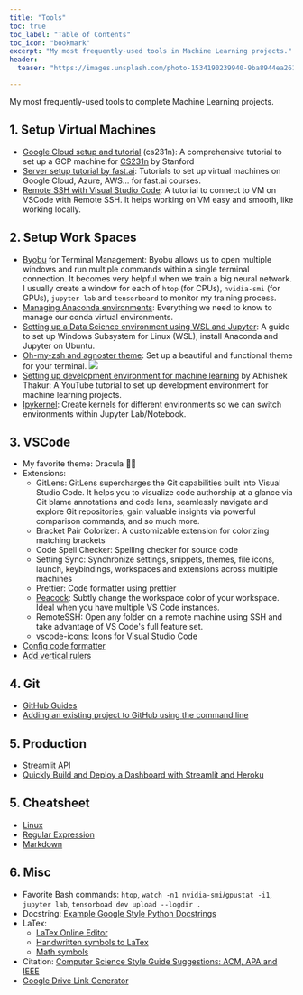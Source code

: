 ```yaml
---
title: "Tools"
toc: true
toc_label: "Table of Contents"
toc_icon: "bookmark"
excerpt: "My most frequently-used tools in Machine Learning projects."
header:
  teaser: "https://images.unsplash.com/photo-1534190239940-9ba8944ea261?ixlib=rb-1.2.1&ixid=eyJhcHBfaWQiOjEyMDd9&auto=format&fit=crop&w=1489&q=80"

---
```

My most frequently-used tools to complete Machine Learning projects.

## 1. Setup Virtual Machines
- [Google Cloud setup and tutorial](https://github.com/cs231n/gcloud/) (cs231n): A comprehensive tutorial to set up a GCP machine for [CS231n](http://cs231n.stanford.edu/) by Stanford 
- [Server setup tutorial by fast.ai](https://course.fast.ai/start_gcp.html): Tutorials to set up virtual machines on Google Cloud, Azure, AWS... for fast.ai courses.
- [Remote SSH with Visual Studio Code](https://code.visualstudio.com/blogs/2019/07/25/remote-ssh): A tutorial to connect to VM on VSCode with Remote SSH. It helps working on VM easy and smooth, like working locally.

## 2. Setup Work Spaces
- [Byobu](https://www.digitalocean.com/community/tutorials/how-to-install-and-use-byobu-for-terminal-management-on-ubuntu-16-04) for Terminal Management: Byobu allows us to open multiple windows and run multiple commands within a single terminal connection. It becomes very helpful when we train a big neural network. I usually create a window for each of `htop` (for CPUs), `nvidia-smi` (for GPUs), `jupyter lab` and `tensorboard` to monitor my training process.
- [Managing Anaconda environments](https://docs.conda.io/projects/conda/en/latest/user-guide/tasks/manage-environments.html): Everything we need to know to manage our conda virtual environments.
- [Setting up a Data Science environment using WSL and Jupyter](https://towardsdatascience.com/setting-up-a-data-science-environment-using-windows-subsystem-for-linux-wsl-c4b390803dd): A guide to set up Windows Subsystem for Linux (WSL), install Anaconda and Jupyter on Ubuntu.
- [Oh-my-zsh and agnoster theme](https://blog.joaograssi.com/windows-subsystem-for-linux-with-oh-my-zsh-conemu/): Set up a beautiful and functional theme for your terminal.
![](https://github.com/apodkutin/agnoster-zsh-theme/raw/customize-prompt/agnoster_customization.gif)
- [Setting up development environment for machine learning](https://www.youtube.com/watch?v=N9lo_UxSkWA) by Abhishek Thakur: A YouTube tutorial to set up development environment for machine learning projects.
- [Ipykernel](https://ipython.readthedocs.io/en/stable/install/kernel_install.html#kernels-for-different-environments): Create kernels for different environments so we can switch environments within Jupyter Lab/Notebook.

## 3. VSCode
- My favorite theme: Dracula 🧛‍♂️
- Extensions:
  - GitLens: GitLens supercharges the Git capabilities built into Visual Studio Code. It helps you to visualize code authorship at a glance via Git blame annotations and code lens, seamlessly navigate and explore Git repositories, gain valuable insights via powerful comparison commands, and so much more.
  - Bracket Pair Colorizer: A customizable extension for colorizing matching brackets
  - Code Spell Checker: Spelling checker for source code
  - Setting Sync: Synchronize settings, snippets, themes, file icons, launch, keybindings, workspaces and extensions across multiple machines
  - Prettier: Code formatter using prettier
  - [Peacock](https://www.peacockcode.dev/): Subtly change the workspace color of your workspace. Ideal when you have multiple VS Code instances.
  - RemoteSSH: Open any folder on a remote machine using SSH and take advantage of VS Code's full feature set.
  - vscode-icons: Icons for Visual Studio Code
- [Config code formatter](https://code.visualstudio.com/docs/python/editing#_formatting)
- [Add vertical rulers](https://stackoverflow.com/questions/29968499/vertical-rulers-in-visual-studio-code)

## 4. Git
- [GitHub Guides](https://guides.github.com/)
- [Adding an existing project to GitHub using the command line](https://docs.github.com/en/github/importing-your-projects-to-github/adding-an-existing-project-to-github-using-the-command-line)

## 5. Production
- [Streamlit API](https://docs.streamlit.io/en/stable/api.html#magic-commands)
- [Quickly Build and Deploy a Dashboard with Streamlit and Heroku](https://towardsdatascience.com/quickly-build-and-deploy-an-application-with-streamlit-988ca08c7e83)

## 5. Cheatsheet
- [Linux](https://files.fosswire.com/2007/08/fwunixref.pdf)
- [Regular Expression](https://www.programiz.com/python-programming/regex)
- [Markdown](https://github.com/adam-p/markdown-here/wiki/Markdown-Cheatsheet#links)

## 6. Misc
- Favorite Bash commands: `htop`, `watch -n1 nvidia-smi`/`gpustat -i1`, `jupyter lab`, `tensorboad dev upload --logdir .`
- Docstring: [Example Google Style Python Docstrings](https://sphinxcontrib-napoleon.readthedocs.io/en/latest/example_google.html)
- LaTex:
  - [LaTex Online Editor](https://latex.codecogs.com/eqneditor/editor.php)
  - [Handwritten symbols to LaTex](http://write-math.com/)
  - [Math symbols](https://leimao.github.io/downloads/tools/Latex-Guidance/Symbols.pdf)
- Citation: [Computer Science Style Guide Suggestions: ACM, APA and IEEE](https://dal.ca.libguides.com/c.php?g=257109&p=1717772#jaxiee)
- [Google Drive Link Generator](https://www.wonderplugin.com/online-tools/google-drive-direct-link-generator/)

